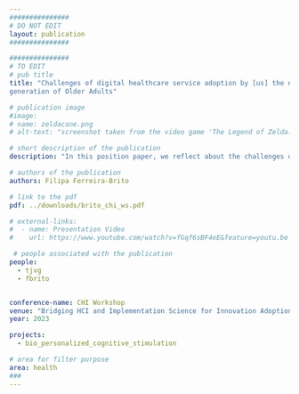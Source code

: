 ```yaml
---
###############
# DO NOT EDIT
layout: publication
###############

###############
# TO EDIT
# pub title
title: "Challenges of digital healthcare service adoption by [us] the next
generation of Older Adults"

# publication image
#image:
# name: zeldacane.png
# alt-text: "screenshot taken from the video game 'The Legend of Zelda: Majora's Mask'. The image shows the playable character, Link, swinging his sword besides a big pot in a swamp-like scenario. The player’s webcam is seen in the corner of the image, but their face is pixelated (anonymized)." # provide a short description for the image #a11y

# short description of the publication
description: "In this position paper, we reflect about the challenges of adoption of technology for older adults, and share our experiences with universities for older adults."

# authors of the publication
authors: Filipa Ferreira-Brito

# link to the pdf
pdf: ../downloads/brito_chi_ws.pdf

# external-links:
#  - name: Presentation Video
#    url: https://www.youtube.com/watch?v=fGqf6sBF4eE&feature=youtu.be

 # people associated with the publication
people:
  - tjvg
  - fbrito


conference-name: CHI Workshop
venue: "Bridging HCI and Implementation Science for Innovation Adoption and Public Health Impact Workshop at CHI, April, 2023"
year: 2023

projects:
  - bio_personalized_cognitive_stimulation

# area for filter purpose
area: health
###
---
```

